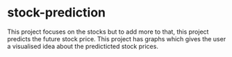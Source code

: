 # stock-prediction
This project focuses on the stocks but to add more to that, this project predicts the future stock price. 
This project has graphs which gives the user a visualised idea about the predicticted stock prices.

